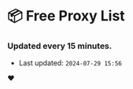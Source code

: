 # :package: Free Proxy List
### Updated every 15 minutes.

- Last updated: `2024-07-29 15:56`

:heart:
